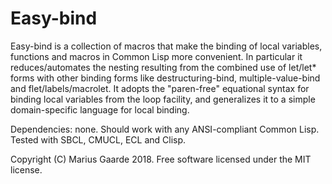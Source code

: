 # Easy-bind

Easy-bind is a collection of macros that make the binding of local variables, functions and macros 
in Common Lisp more convenient. In particular it reduces/automates the nesting resulting from the 
combined use of let/let* forms with other binding forms like destructuring-bind, multiple-value-bind
and flet/labels/macrolet. It adopts the "paren-free" equational syntax for binding local variables 
from the loop facility, and generalizes it to a simple domain-specific language for local binding.

Dependencies: none.
Should work with any ANSI-compliant Common Lisp. Tested with SBCL, CMUCL, ECL and Clisp.

Copyright (C) Marius Gaarde 2018. Free software licensed under the MIT license.